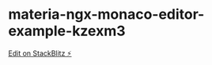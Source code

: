 # materia-ngx-monaco-editor-example-kzexm3

[Edit on StackBlitz ⚡️](https://stackblitz.com/edit/materia-ngx-monaco-editor-example-kzexm3)